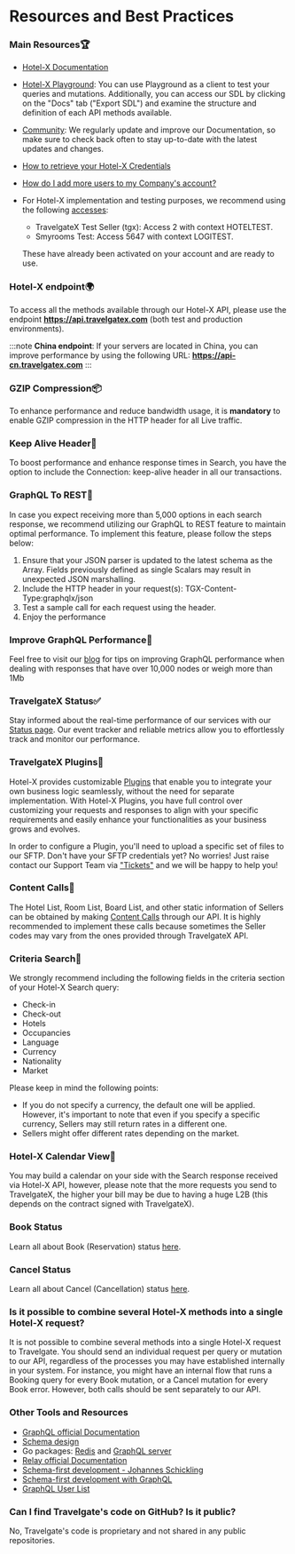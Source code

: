 ﻿---
sidebar_position: 3
---

# Resources and Best Practices

### Main Resources🏆

- [Hotel-X Documentation](/docs/apis/for-buyers/hotel-x-pull-buyers-api/quickstart)
- [Hotel-X Playground](/playground): You can use Playground as a client to test your queries and mutations. Additionally, you can access our SDL by clicking on the "Docs" tab ("Export SDL") and examine the structure and definition of each API methods available.
- [Community](/kb/getting-started-with-travelgate/about-our-community): We regularly update and improve our Documentation, so make sure to check back often to stay up-to-date with the latest updates and changes.
- [How to retrieve your Hotel-X Credentials](/kb/our-products/are-you-a-buyer/getting-started-with-hotel-x-buyers-api/hotel-x-credentials)
- [How do I add more users to my Company's account?](/kb/account-settings/users-management/how-to-add-manage-users-to-organization)
- For Hotel-X implementation and testing purposes, we recommend using the following [accesses](/kb/our-products/are-you-a-buyer/getting-started-with-hotel-x-buyers-api/hotel-x-credentials):
	- TravelgateX Test Seller (tgx): Access 2 with context HOTELTEST.
	- Smyrooms Test: Access 5647 with context LOGITEST.  
	
	These have already been activated on your account and are ready to use.

### Hotel-X endpoint🌍

To access all the methods available through our Hotel-X API, please use the endpoint **https://api.travelgatex.com** (both test and production environments).

:::note
**China endpoint**: If your servers are located in China, you can improve performance by using the following URL: **https://api-cn.travelgatex.com**
:::

### GZIP Compression📦
To enhance performance and reduce bandwidth usage, it is **mandatory** to enable GZIP compression in the HTTP header for all Live traffic.

### Keep Alive Header🔎
To boost performance and enhance response times in Search, you have the option to include the Connection: keep-alive header in all our transactions.

### GraphQL To REST🔋

In case you expect receiving more than 5,000 options in each search response, we recommend utilizing our GraphQL to REST feature to maintain optimal performance.
To implement this feature, please follow the steps below:
1. Ensure that your JSON parser is updated to the latest schema as the Array. Fields previously defined as single Scalars may result in unexpected JSON marshalling.
1. Include the HTTP header in your request(s): TGX-Content-Type:graphqlx/json
1. Test a sample call for each request using the header.
1. Enjoy the performance

### Improve GraphQL Performance🏅

Feel free to visit our [blog](https://blog.travelgatex.com/en/how-to-improve-graphql-performance) for tips on improving GraphQL performance when dealing with responses that have over 10,000 nodes or weigh more than 1Mb

### TravelgateX Status✅

Stay informed about the real-time performance of our services with our [Status page](https://status.travelgatex.com/). Our event tracker and reliable metrics allow you to effortlessly track and monitor our performance.

### TravelgateX Plugins🔨
Hotel-X provides customizable [Plugins](/docs/apis/for-buyers/hotel-x-pull-buyers-api/plugins/overview) that enable you to integrate your own business logic seamlessly, without the need for separate implementation. With Hotel-X Plugins, you have full control over customizing your requests and responses to align with your specific requirements and easily enhance your functionalities as your business grows and evolves.

In order to configure a Plugin, you'll need to upload a specific set of files to our SFTP. Don't have your SFTP credentials yet? No worries! Just raise contact our Support Team via ["Tickets"](https://app.travelgate.com/support) and we will be happy to help you!


### Content Calls🏨

The Hotel List, Room List, Board List, and other static information of Sellers can be obtained by making [Content Calls](/docs/apis/for-buyers/hotel-x-pull-buyers-api/content/overview) through our API. It is highly recommended to implement these calls because sometimes the Seller codes may vary from the ones provided through TravelgateX API.

### Criteria Search🔎
We strongly recommend including the following fields in the criteria section of your Hotel-X Search query:
- Check-in
- Check-out
- Hotels
- Occupancies
- Language
- Currency
- Nationality
- Market

Please keep in mind the following points:
- If you do not specify a currency, the default one will be applied.  However, it's important to note that even if you specify a specific currency, Sellers may still return rates in a different one.
- Sellers might offer different rates depending on the market.

### Hotel-X Calendar View📅
You may build a calendar on your side with the Search response received via Hotel-X API, however, please note that the more requests you send to TravelgateX, the higher your bill may be due to having a huge L2B (this depends on the contract signed with TravelgateX).

### Book Status
Learn all about Book (Reservation) status [here](/kb/our-products/are-you-a-buyer/our-methods/booking-flow/book/what-status-can-be-returned-in-hotel-x-book-response).

### Cancel Status
Learn all about Cancel (Cancellation) status [here](/kb/our-products/are-you-a-buyer/our-methods/booking-management/cancel/cancel-status).

### Is it possible to combine several Hotel-X methods into a single Hotel-X request?
It is not possible to combine several methods into a single Hotel-X request to Travelgate. You should send an individual request per query or mutation to our API, regardless of the processes you may have established internally in your system. For instance, you might have an internal flow that runs a Booking query for every Book mutation, or a Cancel mutation for every Book error. However, both calls should be sent separately to our API.


### Other Tools and Resources
- [GraphQL official Documentation](http://graphql.org/learn/)
- [Schema design](https://github.com/APIs-guru/graphql-faker)
- Go packages: [Redis](https://godoc.org/github.com/garyburd/redigo/redis) and [GraphQL server](https://github.com/graph-gophers/graphql-go)
- [Relay official Documentation](https://relay.dev/docs/)
- [Schema-first development - Johannes Schickling](https://www.youtube.com/watch?v=SdWI7XaAeeY)
- [Schema-first development with GraphQL](https://conferences.oreilly.com/fluent/fl-ca-2017/public/schedule/detail/58715)
- [GraphQL User List](http://graphql.org/users/)


### Can I find Travelgate's code on GitHub? Is it public?
No, Travelgate's code is proprietary and not shared in any public repositories.